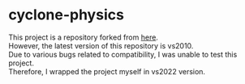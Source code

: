 # cyclone-physics  
This project is a repository forked from [here](https://github.com/idmillington/cyclone-physics).  
However, the latest version of this repository is vs2010.  
Due to various bugs related to compatibility, I was unable to test this project.  
Therefore, I wrapped the project myself in vs2022 version.  
  